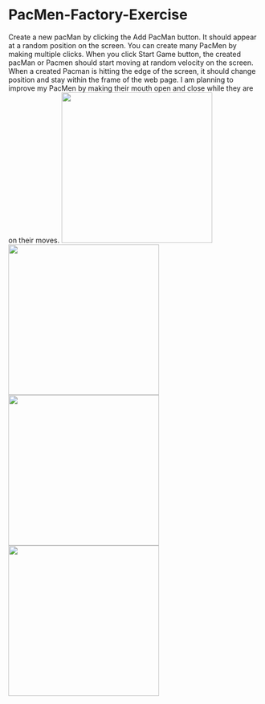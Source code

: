 # PacMen-Factory-Exercise
Create a new pacMan by clicking the Add PacMan button. It should appear at a random position on the screen. You can create many PacMen by making multiple clicks. When you click Start Game button, the created pacMan or Pacmen should start moving at random velocity on the screen. When a created Pacman is hitting the edge of the screen, it should change position and stay within the frame of the web page. 
I am planning to improve my PacMen by making their mouth open and close while they are on their moves.
<img src="PacMan1.png" width='300'/> <img src="PacMan2.png" width='300'/>
<img src="PacMan3.png" width='300'/> <img src="PacMan4.png" width='300'/>
